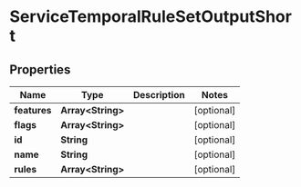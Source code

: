 

# ServiceTemporalRuleSetOutputShort


## Properties

| Name | Type | Description | Notes |
|------------ | ------------- | ------------- | -------------|
|**features** | **Array&lt;String&gt;** |  |  [optional] |
|**flags** | **Array&lt;String&gt;** |  |  [optional] |
|**id** | **String** |  |  [optional] |
|**name** | **String** |  |  [optional] |
|**rules** | **Array&lt;String&gt;** |  |  [optional] |



